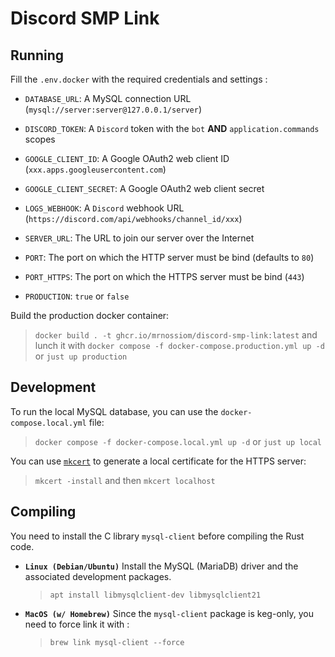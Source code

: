 # Discord SMP Link

## Running

Fill the `.env.docker` with the required credentials and settings :

-   `DATABASE_URL`: A MySQL connection URL (`mysql://server:server@127.0.0.1/server`)
-   `DISCORD_TOKEN`: A `Discord` token with the `bot` **AND** `application.commands` scopes
-   `GOOGLE_CLIENT_ID`: A Google OAuth2 web client ID (`xxx.apps.googleusercontent.com`)
-   `GOOGLE_CLIENT_SECRET`: A Google OAuth2 web client secret

-   `LOGS_WEBHOOK`: A `Discord` webhook URL (`https://discord.com/api/webhooks/channel_id/xxx`)
-   `SERVER_URL`: The URL to join our server over the Internet
-   `PORT`: The port on which the HTTP server must be bind (defaults to `80`)
-   `PORT_HTTPS`: The port on which the HTTPS server must be bind (`443`)
-   `PRODUCTION`: `true` or `false`

Build the production docker container:

> `docker build . -t ghcr.io/mrnossiom/discord-smp-link:latest`
> and lunch it with
> `docker compose -f docker-compose.production.yml up -d` or `just up production`

## Development

To run the local MySQL database, you can use the `docker-compose.local.yml` file:

> `docker compose -f docker-compose.local.yml up -d`
> or
> `just up local`

You can use [`mkcert`](https://github.com/FiloSottile/mkcert) to generate a local certificate for the HTTPS server:

> `mkcert -install` and then `mkcert localhost`

## Compiling

You need to install the C library `mysql-client` before compiling the Rust code.

-   **`Linux (Debian/Ubuntu)`**
    Install the MySQL (MariaDB) driver and the associated development packages.

    > `apt install libmysqlclient-dev libmysqlclient21`

-   **`MacOS (w/ Homebrew)`**
    Since the `mysql-client` package is keg-only, you need to force link it with :
    > `brew link mysql-client --force`
